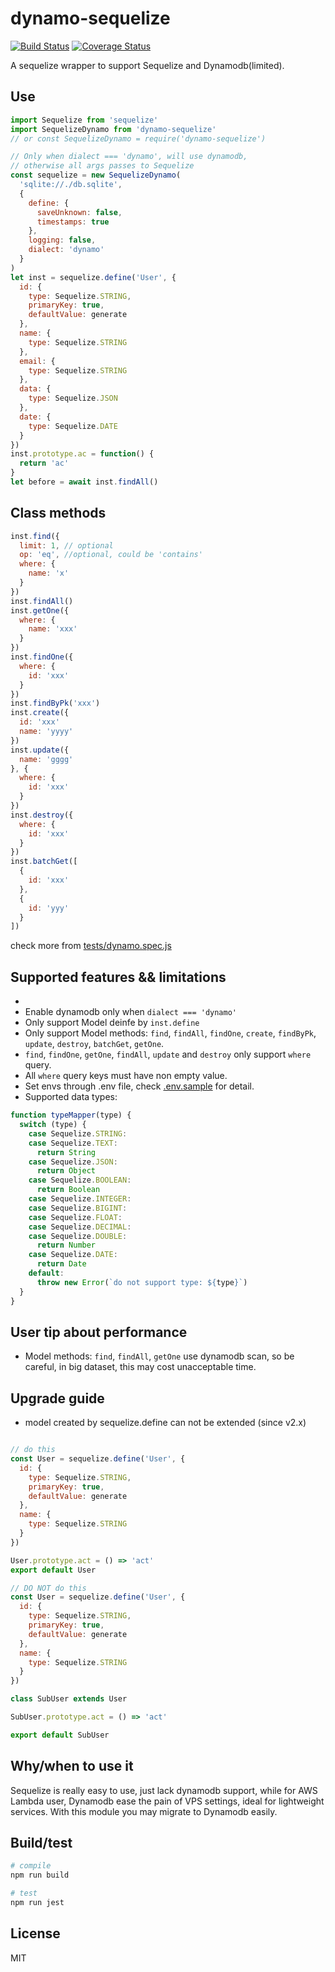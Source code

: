 # dynamo-sequelize

[![Build Status](https://img.shields.io/endpoint.svg?url=https%3A%2F%2Factions-badge.atrox.dev%2Fatrox%2Fsync-dotenv%2Fbadge)](https://github.com/zxdong262/dynamo-sequelize/actions)
[![Coverage Status](https://coveralls.io/repos/github/zxdong262/dynamo-sequelize/badge.svg?branch=release)](https://coveralls.io/github/zxdong262/dynamo-sequelize?branch=release)

A sequelize wrapper to support Sequelize and Dynamodb(limited).

## Use

```js
import Sequelize from 'sequelize'
import SequelizeDynamo from 'dynamo-sequelize'
// or const SequelizeDynamo = require('dynamo-sequelize')

// Only when dialect === 'dynamo', will use dynamodb,
// otherwise all args passes to Sequelize
const sequelize = new SequelizeDynamo(
  'sqlite://./db.sqlite',
  {
    define: {
      saveUnknown: false,
      timestamps: true
    },
    logging: false,
    dialect: 'dynamo'
  }
)
let inst = sequelize.define('User', {
  id: {
    type: Sequelize.STRING,
    primaryKey: true,
    defaultValue: generate
  },
  name: {
    type: Sequelize.STRING
  },
  email: {
    type: Sequelize.STRING
  },
  data: {
    type: Sequelize.JSON
  },
  date: {
    type: Sequelize.DATE
  }
})
inst.prototype.ac = function() {
  return 'ac'
}
let before = await inst.findAll()
```

## Class methods

```js
inst.find({
  limit: 1, // optional
  op: 'eq', //optional, could be 'contains'
  where: {
    name: 'x'
  }
})
inst.findAll()
inst.getOne({
  where: {
    name: 'xxx'
  }
})
inst.findOne({
  where: {
    id: 'xxx'
  }
})
inst.findByPk('xxx')
inst.create({
  id: 'xxx'
  name: 'yyyy'
})
inst.update({
  name: 'gggg'
}, {
  where: {
    id: 'xxx'
  }
})
inst.destroy({
  where: {
    id: 'xxx'
  }
})
inst.batchGet([
  {
    id: 'xxx'
  },
  {
    id: 'yyy'
  }
])
```

check more from [tests/dynamo.spec.js](tests/dynamo.spec.js)

## Supported features && limitations

-
- Enable dynamodb only when `dialect === 'dynamo'`
- Only support Model deinfe by `inst.define`
- Only support Model methods: `find`, `findAll`, `findOne`, `create`, `findByPk`, `update`, `destroy`, `batchGet`, `getOne`.
- `find`, `findOne`, `getOne`, `findAll`, `update` and `destroy` only support `where` query.
- All `where` query keys must have non empty value.
- Set envs through .env file, check [.env.sample](.env.sample) for detail.
- Supported data types:

```js
function typeMapper(type) {
  switch (type) {
    case Sequelize.STRING:
    case Sequelize.TEXT:
      return String
    case Sequelize.JSON:
      return Object
    case Sequelize.BOOLEAN:
      return Boolean
    case Sequelize.INTEGER:
    case Sequelize.BIGINT:
    case Sequelize.FLOAT:
    case Sequelize.DECIMAL:
    case Sequelize.DOUBLE:
      return Number
    case Sequelize.DATE:
      return Date
    default:
      throw new Error(`do not support type: ${type}`)
  }
}
```

## User tip about performance

- Model methods: `find`, `findAll`, `getOne` use dynamodb scan, so be careful, in big dataset, this may cost unacceptable time.

## Upgrade guide

- model created by sequelize.define can not be extended (since v2.x)

```js

// do this
const User = sequelize.define('User', {
  id: {
    type: Sequelize.STRING,
    primaryKey: true,
    defaultValue: generate
  },
  name: {
    type: Sequelize.STRING
  }
})

User.prototype.act = () => 'act'
export default User

// DO NOT do this
const User = sequelize.define('User', {
  id: {
    type: Sequelize.STRING,
    primaryKey: true,
    defaultValue: generate
  },
  name: {
    type: Sequelize.STRING
  }
})

class SubUser extends User

SubUser.prototype.act = () => 'act'

export default SubUser

```

## Why/when to use it

Sequelize is really easy to use, just lack dynamodb support, while for AWS Lambda user, Dynamodb ease the pain of VPS settings, ideal for lightweight services. With this module you may migrate to Dynamodb easily.

## Build/test

```bash
# compile
npm run build

# test
npm run jest
```

## License

MIT
